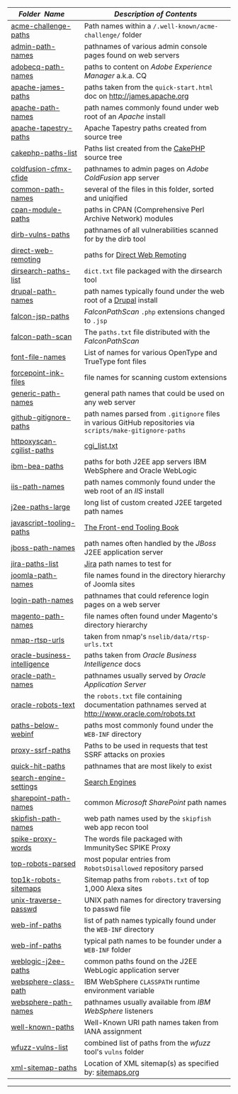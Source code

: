 |&nbsp;&nbsp;&nbsp;&nbsp;_Folder&nbsp;&nbsp;Name_&nbsp;&nbsp;&nbsp;&nbsp;| _Description of Contents_
|:----------------|--------------------------------------------------------------------------------------------------------------------------------------------------------
| [acme-challenge-paths](acme-challenge-paths.txt) |  Path names within a `/.well-known/acme-challenge/` folder 
| [admin-path-names](admin-path-names.txt) |  pathnames of various admin console pages found on web servers 
| [adobecq-path-names](adobecq-path-names.txt) |  paths to content on _Adobe Experience Manager_ a.k.a. CQ 
| [apache-james-paths](apache-james-paths.txt) |  paths taken from the `quick-start.html` doc on <http://james.apache.org> 
| [apache-path-names](apache-path-names.txt) |  path names commonly found under web root of an _Apache_ install 
| [apache-tapestry-paths](apache-tapestry-paths.txt) |  Apache Tapestry paths created from source tree 
| [cakephp-paths-list](cakephp-paths-list.txt) | Paths list created from the [CakePHP](https://cakephp.org) source tree
| [coldfusion-cfmx-cfide](coldfusion-cfmx-cfide.txt) |  pathnames to admin pages on _Adobe ColdFusion_ app server 
| [common-path-names](common-path-names.txt) |  several of the files in this folder, sorted and uniqified 
| [cpan-module-paths](cpan-module-paths.txt) |  paths in CPAN (Comprehensive Perl Archive Network) modules 
| [dirb-vulns-paths](dirb-vulns-paths.txt) |  pathnames of all vulnerabilities scanned for by the dirb tool 
| [direct-web-remoting](direct-web-remoting.txt) |  paths for [Direct Web Remoting](http://directwebremoting.org "DWR is Easy AJAX for Java") 
| [dirsearch-paths-list](dirsearch-paths-list.txt) |  `dict.txt` file packaged with the dirsearch tool 
| [drupal-path-names](drupal-path-names.txt) |  path names typically found under the web root of a [Drupal](https://www.drupal.org "Open Source CMS") install 
| [falcon-jsp-paths](falcon-jsp-paths.txt) |  _FalconPathScan_ `.php` extensions changed to `.jsp` 
| [falcon-path-scan](falcon-path-scan.txt) |  The `paths.txt` file distributed with the _FalconPathScan_ 
| [font-file-names](font-file-names.txt) |  List of names for various OpenType and TrueType font files 
| [forcepoint-ink-files](forcepoint-ink-files.txt) |  file names for scanning custom extensions 
| [generic-path-names](generic-path-names.txt) |  general path names that could be used on any web server 
| [github-gitignore-paths](github-gitignore-paths.txt) |  path names parsed from `.gitignore` files in various GitHub repositories via `scripts/make-gitignore-paths` 
| [httpoxyscan-cgilist-paths](httpoxyscan-cgilist-paths.txt) |  [cgi_list.txt](https://github.com/1N3/HTTPoxyScan "HTTPoxyScan") 
| [ibm-bea-paths](ibm-bea-paths.txt) |  paths for both J2EE app servers IBM WebSphere and Oracle WebLogic 
| [iis-path-names](iis-path-names.txt) |  path names commonly found under the web root of an _IIS_ install 
| [j2ee-paths-large](j2ee-paths-large.txt.xz) |  long list of custom created J2EE targeted path names 
| [javascript-tooling-paths](javascript-tooling-paths.txt) |  [The Front-end Tooling Book](http://tooling.github.io/book-of-modern-frontend-tooling) 
| [jboss-path-names](jboss-path-names.txt) |  path names often handled by the _JBoss_ J2EE application server 
| [jira-paths-list](jira-paths-list.txt) |  [Jira](https://www.atlassian.com/software/jira) path names to test for 
| [joomla-path-names](joomla-path-names.txt) |  file names found in the directory hierarchy of Joomla sites 
| [login-path-names](login-path-names.txt) |  pathnames that could reference login pages on a web server 
| [magento-path-names](magento-path-names.txt) |  file names often found under Magento's directory hierarchy 
| [nmap-rtsp-urls](nmap-rtsp-urls.txt) |  taken from nmap's `nselib/data/rtsp-urls.txt` 
| [oracle-business-intelligence](oracle-business-intelligence.txt) |  paths taken from _Oracle Business Intelligence_ docs 
| [oracle-path-names](oracle-path-names.txt) |  pathnames usually served by _Oracle Application Server_ 
| [oracle-robots-text](oracle-robots-text.txt) |  the `robots.txt` file containing documentation pathnames served at <http://www.oracle.com/robots.txt> 
| [paths-below-webinf](paths-below-webinf.txt) |  paths most commonly found under the `WEB-INF` directory 
| [proxy-ssrf-paths](proxy-ssrf-paths.txt) |  Paths to be used in requests that test SSRF attacks on proxies 
| [quick-hit-paths](quick-hit-paths.txt) |  pathnames that are most likely to exist 
| [search-engine-settings](search-engine-settings.txt) |  [Search Engines](https://github.com/philc/vimium/wiki/Search-Engines) 
| [sharepoint-path-names](sharepoint-path-names.txt) |  common _Microsoft SharePoint_ path names 
| [skipfish-path-names](skipfish-path-names.txt) |  web path names used by the `skipfish` web app recon tool 
| [spike-proxy-words](spike-proxy-words.txt) |  The words file packaged with ImmunitySec SPIKE Proxy 
| [top-robots-parsed](top-robots-parsed.txt) |  most popular entries from `RobotsDisallowed` repository parsed 
| [top1k-robots-sitemaps](top1k-robots-sitemaps.txt) |  Sitemap paths from `robots.txt` of top 1,000 Alexa sites 
| [unix-traverse-passwd](unix-traverse-passwd.txt) |  UNIX path names for directory traversing to passwd file 
| [web-inf-paths](web-inf-paths.txt) |  list of path names typically found under the `WEB-INF` directory 
| [web-inf-paths](web-inf-paths.txt) |  typical path names to be founder under a `WEB-INF` folder 
| [weblogic-j2ee-paths](weblogic-j2ee-paths.txt) |  common paths found on the J2EE WebLogic application server 
| [websphere-class-path](websphere-class-path.txt) |  IBM WebSphere `CLASSPATH` runtime environment variable 
| [websphere-path-names](websphere-path-names.txt) |  pathnames usually available from _IBM WebSphere_ listeners 
| [well-known-paths](well-known-paths.txt) |  Well-Known URI path names taken from IANA assignment 
| [wfuzz-vulns-list](wfuzz-vulns-list.txt) |  combined list of paths from the _wfuzz_ tool's `vulns` folder 
| [xml-sitemap-paths](xml-sitemap-paths.txt) |  Location of XML sitemap(s) as specified by: [sitemaps.org](https://www.sitemaps.org) 

* * *

